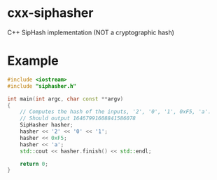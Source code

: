 # cxx-siphasher
C++ SipHash implementation (NOT a cryptographic hash)

# Example
```c++
#include <iostream>
#include "siphasher.h"

int main(int argc, char const **argv)
{
    // Computes the hash of the inputs, '2', '0', '1', 0xF5, 'a'.
    // Should output 16467991608841586078
    SipHasher hasher;
    hasher << '2' << '0' << '1';
    hasher << 0xF5;
    hasher << 'a';
    std::cout << hasher.finish() << std::endl;

    return 0;
}
```
